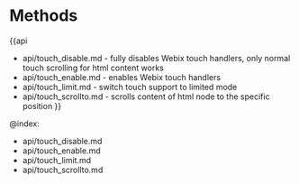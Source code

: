 Methods
=======

{{api
- api/touch_disable.md - fully disables Webix touch handlers, only normal touch scrolling for html content works
- api/touch_enable.md - enables Webix touch handlers
- api/touch_limit.md - switch touch support to limited mode
- api/touch_scrollto.md - scrolls content of html node to the specific position
}}

@index:
- api/touch_disable.md
- api/touch_enable.md
- api/touch_limit.md
- api/touch_scrollto.md


